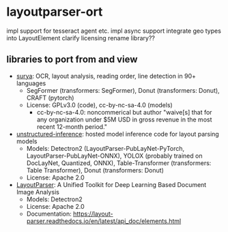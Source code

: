 # layoutparser-ort

impl support for tesseract agent etc.
impl async support
integrate geo types into LayoutElement
clarify licensing
rename library??

## libraries to port from and view
- [surya](https://github.com/VikParuchuri/surya): OCR, layout analysis, reading order, line detection in 90+ languages
    - SegFormer (transformers: SegFormer), Donut (transformers: Donut), CRAFT (pytorch)
    - License: GPLv3.0 (code), cc-by-nc-sa-4.0 (models)
        - cc-by-nc-sa-4.0: noncommerical but author "waive[s] that for any organization under $5M USD in gross revenue in the most recent 12-month period."
- [unstructured-inference](https://github.com/Unstructured-IO/unstructured-inference/): hosted model inference code for layout parsing models
    - Models: Detectron2 (LayoutParser-PubLayNet-PyTorch, LayoutParser-PubLayNet-ONNX), YOLOX (probably trained on DocLayNet, Quantized, ONNX), Table-Transformer (transformers: Table Transformer), Donut (transformers: Donut)
    - License: Apache 2.0
- [LayoutParser](https://github.com/Layout-Parser/layout-parser): A Unified Toolkit for Deep Learning Based Document Image Analysis 
    - Models: Detectron2
    - License: Apache 2.0
    - Documentation: https://layout-parser.readthedocs.io/en/latest/api_doc/elements.html